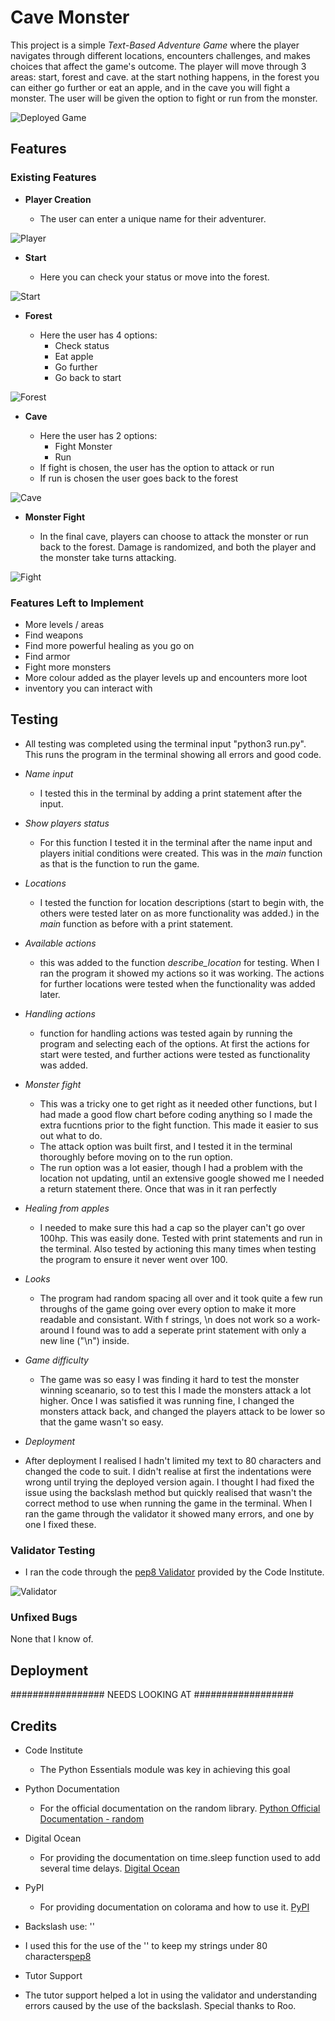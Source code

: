 # Cave Monster

This project is a simple *Text-Based Adventure Game* where the player navigates through different locations, encounters challenges, and makes choices that affect the game's outcome. The player will move through 3 areas: start, forest and cave. at the start nothing happens, in the forest you can either go further or eat an apple, and in the cave you will fight a monster. The user will be given the option to fight or run from the monster. 

![Deployed Game]()

## Features 

### Existing Features

- __Player Creation__

  - The user can enter a unique name for their adventurer.

![Player]()

- __Start__

  - Here you can check your status or move into the forest.

![Start]()

- __Forest__

  - Here the user has 4 options:
    - Check status
    - Eat apple
    - Go further
    - Go back to start

![Forest]()

- __Cave__

  - Here the user has 2 options:
    - Fight Monster
    - Run
  - If fight is chosen, the user has the option to attack or run
  - If run is chosen the user goes back to the forest

![Cave]()

- __Monster Fight__

  - In the final cave, players can choose to attack the monster or run back to the forest. Damage is randomized, and both the player and the monster take turns attacking.

![Fight]()

### Features Left to Implement

- More levels / areas
- Find weapons
- Find more powerful healing as you go on
- Find armor
- Fight more monsters
- More colour added as the player levels up and encounters more loot
- inventory you can interact with

## Testing 

- All testing was completed using the terminal input "python3 run.py". This runs the program in the terminal showing all errors and good code. 

- *Name input*
  - I tested this in the terminal by adding a print statement after the input.

- *Show players status* 
  - For this function I tested it in the terminal after the name input and players initial conditions were created. This was in the *main* function as that is the function to run the game.

- *Locations*
  - I tested the function for location descriptions (start to begin with, the others were tested later on as more functionality was added.) in the *main* function as before with a print statement. 

- *Available actions*
  - this was added to the function *describe_location* for testing. When I ran the program it showed my actions so it was working. The actions for further locations were tested when the functionality was added later. 

- *Handling actions*
  - function for handling actions was tested again by running the program and selecting each of the options. At first the actions for start were tested, and further actions were tested as functionality was added.

- *Monster fight*
  - This was a tricky one to get right as it needed other functions, but I had made a good flow chart before coding anything so I made the extra fucntions prior to the fight function. This made it easier to sus out what to do. 
  - The attack option was built first, and I tested it in the terminal thoroughly before moving on to the run option.
  - The run option was a lot easier, though I had a problem with the location not updating, until an extensive google showed me I needed a return statement there. Once that was in it ran perfectly

- *Healing from apples*
  - I needed to make sure this had a cap so the player can't go over 100hp. This was easily done. Tested with print statements and run in the terminal. Also tested by actioning this many times when testing the program to ensure it never went over 100. 

- *Looks*
  - The program had random spacing all over and it took quite a few run throughs of the game going over every option to make it more readable and consistant. With f strings, \n does not work so a work-around I found was to add a seperate print statement with only a new line ("\n") inside.

- *Game difficulty*
  - The game was so easy I was finding it hard to test the monster winning sceanario, so to test this I made the monsters attack a lot higher. Once I was satisfied it was running fine, I changed the monsters attack back, and changed the players attack to be lower so that the game wasn't so easy.

- *Deployment*
 - After deployment I realised I hadn't limited my text to 80 characters and changed the code to suit. I didn't realise at first the indentations were wrong until trying the deployed version again. I thought I had fixed the issue using the backslash method but quickly realised that wasn't the correct method to use when running the game in the terminal. When I ran the game through the validator it showed many errors, and one by one I fixed these. 

### Validator Testing 

- I ran the code through the [pep8 Validator](https://pep8ci.herokuapp.com/#) provided by the Code Institute.

![Validator]()

### Unfixed Bugs

None that I know of.

## Deployment


################# NEEDS LOOKING AT ##################


## Credits 

- Code Institute
  - The Python Essentials module was key in achieving this goal

- Python Documentation
  - For the official documentation on the random library. [Python Official Documentation - random](https://docs.python.org/3/library/random.html)

- Digital Ocean
  - For providing the documentation on time.sleep function used to add several time delays. [Digital Ocean](https://www.digitalocean.com/community/tutorials/python-time-sleep)

- PyPI
  - For providing documentation on colorama and how to use it. [PyPI](https://pypi.org/project/colorama/)

- Backslash use: '\'
 - I used this for the use of the '\' to keep my strings under 80 characters[pep8](https://stackoverflow.com/questions/2070684/how-can-i-make-my-python-code-stay-under-80-characters-a-line#:~:text=If%20the%20code%20exceeding%2080%20chars%20is%20a%20line%20of,to%20%22escape%22%20the%20newline.&text=You%20can%20also%20use%20the%20parenthesis%20to%20your%20advantage.)

- Tutor Support
 - The tutor support helped a lot in using the validator and understanding errors caused by the use of the backslash. Special thanks to Roo.
